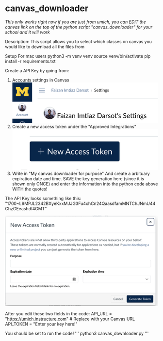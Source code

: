 # canvas_downloader

*This only works right now if you are just from umich, you can EDIT the canvas link on the top of the python script "canvas_downloader" for your school and it will work*

Description: This script allows you to select which classes on canvas you would like to download all the files from



Setup 
For mac users
python3 -m venv venv
source venv/bin/activate
pip install -r requirements.txt

Create a API Key by going from:
1. Accounts settings in Canvas
![alt text](image.png)
2. Create a new access token under the "Approved Integrations"
![alt text](image-1.png)
3. Write in "My canvas downloader for purpose" And create a arbituary expiration date and time. SAVE the key generation here (since it is shown only ONCE) and enter the information into the python code above WITH the quotes!

The API Key looks something like this:
"1700~L9MPJL2342BXyeKxxMJJG3Fu4chCn24QaasdfamMNTChJNmU44ChzGEeashdf4GMT"
 
![alt text](image-2.png)

After you edit these two fields in the code:
API_URL = "https://umich.instructure.com"  # Replace with your Canvas URL
API_TOKEN = "Enter your key here!"

You should be set to run the code!
''' python3 canvas_downloader.py ''' 



